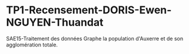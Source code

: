 # TP1-Recensement-DORIS-Ewen-NGUYEN-Thuandat
SAE15-Traitement des données
Graphe la population d'Auxerre et de son agglomération totale.
